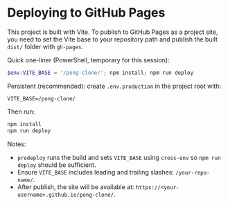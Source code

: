 Deploying to GitHub Pages
=========================

This project is built with Vite. To publish to GitHub Pages as a project site, you need to set the Vite base to your repository path and publish the built `dist/` folder with `gh-pages`.

Quick one-liner (PowerShell, temporary for this session):

```powershell
$env:VITE_BASE = '/pong-clone/'; npm install; npm run deploy
```

Persistent (recommended): create `.env.production` in the project root with:

```
VITE_BASE=/pong-clone/
```

Then run:

```powershell
npm install
npm run deploy
```

Notes:
- `predeploy` runs the build and sets `VITE_BASE` using `cross-env` so `npm run deploy` should be sufficient.
- Ensure `VITE_BASE` includes leading and trailing slashes: `/your-repo-name/`.
- After publish, the site will be available at: `https://<your-username>.github.io/pong-clone/`.
